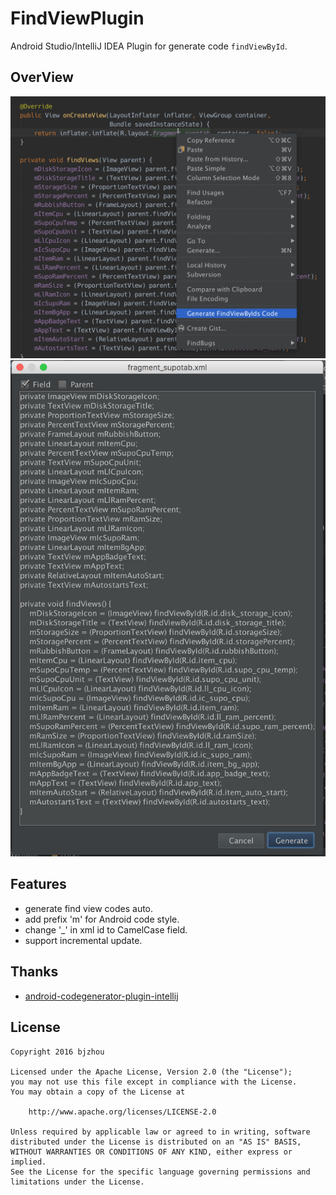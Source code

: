 # FindViewPlugin
Android Studio/IntelliJ IDEA Plugin for generate code `findViewById`.

## OverView
![a](https://github.com/bjzhou/FindViewPlugin/blob/master/screenshots/a.png?raw=true)
![b](https://github.com/bjzhou/FindViewPlugin/blob/master/screenshots/b.png?raw=true)

## Features
* generate find view codes auto.
* add prefix 'm' for Android code style.
* change '_' in xml id to CamelCase field.
* support incremental update.

## Thanks
* [android-codegenerator-plugin-intellij](https://github.com/tmorcinek/android-codegenerator-plugin-intellij)

## License
```
Copyright 2016 bjzhou

Licensed under the Apache License, Version 2.0 (the "License");
you may not use this file except in compliance with the License.
You may obtain a copy of the License at

    http://www.apache.org/licenses/LICENSE-2.0

Unless required by applicable law or agreed to in writing, software
distributed under the License is distributed on an "AS IS" BASIS,
WITHOUT WARRANTIES OR CONDITIONS OF ANY KIND, either express or implied.
See the License for the specific language governing permissions and
limitations under the License.
```
